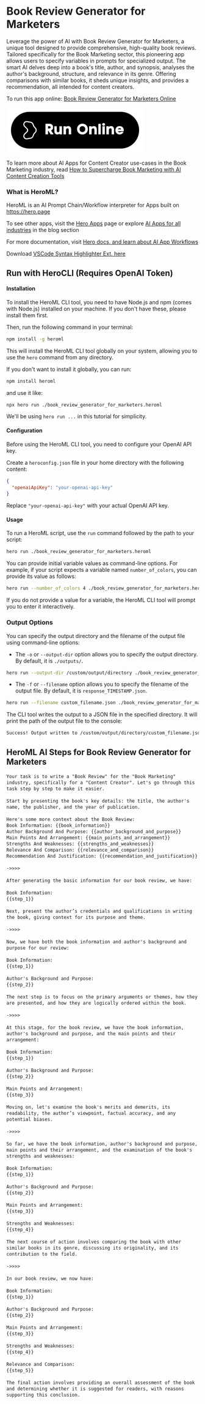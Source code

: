 # Book Review Generator for Marketers

Leverage the power of AI with Book Review Generator for Marketers, a unique tool designed to provide comprehensive, high-quality book reviews. Tailored specifically for the Book Marketing sector, this pioneering app allows users to specify variables in prompts for specialized output. The smart AI delves deep into a book's title, author, and synopsis, analyses the author's background, structure, and relevance in its genre. Offering comparisons with similar books, it sheds unique insights, and provides a recommendation, all intended for content creators.

To run this app online: [Book Review Generator for Marketers Online](https://hero.page/app/book-review-generator-for-marketers-ai-powered-tailored-book-marketing-reviews/Yk2VylPSmL6NDM5o09r7)

[![Run Book Review Generator for Marketers Online](/assets/run.svg)](https://hero.page/app/book-review-generator-for-marketers-ai-powered-tailored-book-marketing-reviews/Yk2VylPSmL6NDM5o09r7)

To learn more about AI Apps for Content Creator use-cases in the Book Marketing industry, read [How to Supercharge Book Marketing with AI Content Creation Tools](https://hero.page/blog/ai/book-marketing/how-to-supercharge-book-marketing-with-ai-content-creation-tools/170761)

### What is HeroML?
HeroML is an AI Prompt Chain/Workflow interpreter for Apps built on https://hero.page 

To see other apps, visit the [Hero Apps](https://hero.page/apps) page or explore [AI Apps for all industries](https://hero.page/blog) in the blog section

For more documentation, visit [Hero docs, and learn about AI App Workflows](https://hero.page/tutorials/introduction-to-heroml)

Download [VSCode Syntax Highlighter Ext. here](https://marketplace.visualstudio.com/items?itemName=hero-page.heroml)

## Run with HeroCLI (Requires OpenAI Token)

#### Installation

To install the HeroML CLI tool, you need to have Node.js and npm (comes with Node.js) installed on your machine. If you don't have these, please install them first. 

Then, run the following command in your terminal:

```bash
npm install -g heroml
```

This will install the HeroML CLI tool globally on your system, allowing you to use the `hero` command from any directory.

If you don't want to install it globally, you can run:

```bash
npm install heroml
```

and use it like:

```bash
npx hero run ./book_review_generator_for_marketers.heroml
```

We'll be using `hero run ...` in this tutorial for simplicity.

#### Configuration

Before using the HeroML CLI tool, you need to configure your OpenAI API key. 

Create a `heroconfig.json` file in your home directory with the following content:

```json
{
  "openaiApiKey": "your-openai-api-key"
}
```

Replace `"your-openai-api-key"` with your actual OpenAI API key.

#### Usage

To run a HeroML script, use the `run` command followed by the path to your script:

```bash
hero run ./book_review_generator_for_marketers.heroml
```

You can provide initial variable values as command-line options. For example, if your script expects a variable named `number_of_colors`, you can provide its value as follows:

```bash
hero run --number_of_colors 4 ./book_review_generator_for_marketers.heroml
```

If you do not provide a value for a variable, the HeroML CLI tool will prompt you to enter it interactively.

### Output Options

You can specify the output directory and the filename of the output file using command-line options:

- The `-o` or `--output-dir` option allows you to specify the output directory. By default, it is `./outputs/`.

```bash
hero run --output-dir /custom/output/directory ./book_review_generator_for_marketers.heroml
```

- The `-f` or `--filename` option allows you to specify the filename of the output file. By default, it is `response_TIMESTAMP.json`.

```bash
hero run --filename custom_filename.json ./book_review_generator_for_marketers.heroml
```

The CLI tool writes the output to a JSON file in the specified directory. It will print the path of the output file to the console:

```bash
Success! Output written to /custom/output/directory/custom_filename.json
```


## HeroML AI Steps for Book Review Generator for Marketers
```
Your task is to write a "Book Review" for the "Book Marketing" industry, specifically for a "Content Creator". Let's go through this task step by step to make it easier. 

Start by presenting the book's key details: the title, the author's name, the publisher, and the year of publication.

Here's some more context about the Book Review:
Book Information: {{book_information}}
Author Background And Purpose: {{author_background_and_purpose}}
Main Points And Arrangement: {{main_points_and_arrangement}}
Strengths And Weaknesses: {{strengths_and_weaknesses}}
Relevance And Comparison: {{relevance_and_comparison}}
Recommendation And Justification: {{recommendation_and_justification}}

->>>>

After generating the basic information for our book review, we have:

Book Information:
{{step_1}}

Next, present the author’s credentials and qualifications in writing the book, giving context for its purpose and theme.

->>>>

Now, we have both the book information and author's background and purpose for our review:

Book Information:
{{step_1}}

Author's Background and Purpose:
{{step_2}}

The next step is to focus on the primary arguments or themes, how they are presented, and how they are logically ordered within the book.

->>>>

At this stage, for the book review, we have the book information, author's background and purpose, and the main points and their arrangement:

Book Information:
{{step_1}}

Author's Background and Purpose:
{{step_2}}

Main Points and Arrangement:
{{step_3}}

Moving on, let's examine the book's merits and demerits, its readability, the author’s viewpoint, factual accuracy, and any potential biases.

->>>>

So far, we have the book information, author's background and purpose, main points and their arrangement, and the examination of the book's strengths and weaknesses:

Book Information:
{{step_1}}

Author's Background and Purpose:
{{step_2}}

Main Points and Arrangement:
{{step_3}}

Strengths and Weaknesses:
{{step_4}}

The next course of action involves comparing the book with other similar books in its genre, discussing its originality, and its contribution to the field.

->>>>

In our book review, we now have:

Book Information:
{{step_1}}

Author's Background and Purpose:
{{step_2}}

Main Points and Arrangement:
{{step_3}}

Strengths and Weaknesses:
{{step_4}}

Relevance and Comparison:
{{step_5}}

The final action involves providing an overall assessment of the book and determining whether it is suggested for readers, with reasons supporting this conclusion.


```

